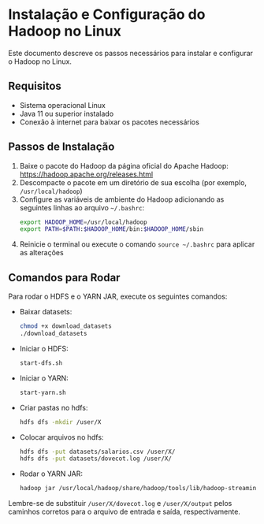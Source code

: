 # Instalação e Configuração do Hadoop no Linux

Este documento descreve os passos necessários para instalar e configurar o Hadoop no Linux.

## Requisitos

- Sistema operacional Linux
- Java 11 ou superior instalado
- Conexão à internet para baixar os pacotes necessários

## Passos de Instalação

1. Baixe o pacote do Hadoop da página oficial do Apache Hadoop: <https://hadoop.apache.org/releases.html>
2. Descompacte o pacote em um diretório de sua escolha (por exemplo, `/usr/local/hadoop`)
3. Configure as variáveis de ambiente do Hadoop adicionando as seguintes linhas ao arquivo `~/.bashrc`:
    ```bash
    export HADOOP_HOME=/usr/local/hadoop
    export PATH=$PATH:$HADOOP_HOME/bin:$HADOOP_HOME/sbin
    ```
4. Reinicie o terminal ou execute o comando `source ~/.bashrc` para aplicar as alterações

## Comandos para Rodar

Para rodar o HDFS e o YARN JAR, execute os seguintes comandos:

- Baixar datasets:
    ```bash
    chmod +x download_datasets
    ./download_datasets
    ```
- Iniciar o HDFS:
    ```bash
    start-dfs.sh
    ```
- Iniciar o YARN:
    ```bash
    start-yarn.sh
    ```
- Criar pastas no hdfs:
    ```bash
    hdfs dfs -mkdir /user/X
    ```
- Colocar arquivos no hdfs:
    ```bash
    hdfs dfs -put datasets/salarios.csv /user/X/
    hdfs dfs -put datasets/dovecot.log /user/X/
    ```
- Rodar o YARN JAR:
    ```bash
    hadoop jar /usr/local/hadoop/share/hadoop/tools/lib/hadoop-streaming-3.4.jar -mapper mapper_email.py -reducer reducer_email.py -input /user/X/dovecot.log -output /user/X/output
    ```

Lembre-se de substituir `/user/X/dovecot.log` e `/user/X/output` pelos caminhos corretos para o arquivo de entrada e saída, respectivamente.

